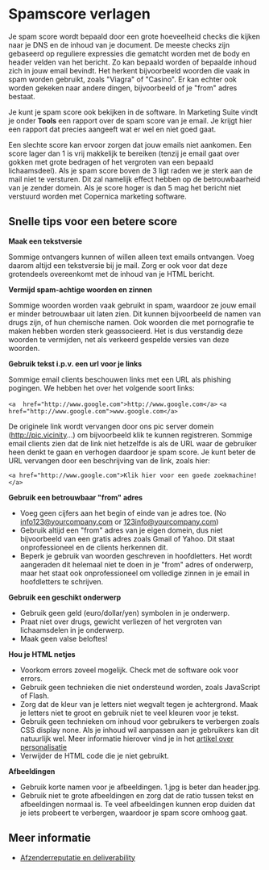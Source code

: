 # Spamscore verlagen

Je spam score wordt bepaald door een grote hoeveelheid checks die kijken 
naar je DNS en de inhoud van je document. De meeste checks zijn gebaseerd 
op reguliere expressies die gematcht worden met de body en header velden 
van het bericht. Zo kan bepaald worden of bepaalde inhoud zich in jouw 
email bevindt. Het herkent bijvoorbeeld woorden die vaak in spam worden 
gebruikt, zoals "Viagra" of "Casino". Er kan echter ook worden gekeken naar 
andere dingen, bijvoorbeeld of je "from" adres bestaat.

Je kunt je spam score ook bekijken in de software. In Marketing Suite vindt 
je onder **Tools** een rapport over de spam score van je email. Je krijgt 
hier een rapport dat precies aangeeft wat er wel en niet goed gaat.

Een slechte score kan ervoor zorgen dat jouw emails niet aankomen. Een score 
lager dan 1 is vrij makkelijk te bereiken (tenzij je email gaat over 
gokken met grote bedragen of het vergroten van een bepaald lichaamsdeel). 
Als je spam score boven de 3 ligt raden we je sterk aan de mail niet te 
versturen. Dit zal namelijk effect hebben op de betrouwbaarheid van je 
zender domein. Als je score hoger is dan 5 mag het bericht niet verstuurd 
worden met Copernica marketing software.

## Snelle tips voor een betere score

**Maak een tekstversie**

Sommige ontvangers kunnen of willen alleen text emails ontvangen. Voeg daarom 
altijd een tekstversie bij je mail. Zorg er ook voor dat deze grotendeels 
overeenkomt met de inhoud van je HTML bericht.

**Vermijd spam-achtige woorden en zinnen**

Sommige woorden worden vaak gebruikt in spam, waardoor ze jouw email er minder 
betrouwbaar uit laten zien. Dit kunnen bijvoorbeeld de namen van drugs zijn, 
of hun chemische namen. Ook woorden die met pornografie te maken hebben worden 
sterk geassocieerd. Het is dus verstandig deze woorden te vermijden, net 
als verkeerd gespelde versies van deze woorden.

**Gebruik tekst i.p.v. een url voor je links**

Sommige email clients beschouwen links met een URL als phishing pogingen. 
We hebben het over het volgende soort links:

`<a  href="http://www.google.com">http://www.google.com</a>`
`<a  href="http://www.google.com">www.google.com</a>`

De originele link wordt vervangen door ons pic server domein (http://pic.vicinity...) 
om bijvoorbeeld klik te kunnen registreren. Sommige email clients zien 
dat de link niet hetzelfde is als de URL waar de gebruiker heen denkt te 
gaan en verhogen daardoor je spam score. Je kunt beter de URL vervangen 
door een beschrijving van de link, zoals hier:

`<a href="http://www.google.com">Klik hier voor een goede zoekmachine!</a>`

**Gebruik een betrouwbaar "from" adres**

-   Voeg geen cijfers aan het begin of einde van je adres toe. (No info123@yourcompany.com or 123info@yourcompany.com)
-   Gebruik altijd een "from" adres van je eigen domein, dus niet bijvoorbeeld 
    van een gratis adres zoals Gmail of Yahoo. Dit staat onprofessioneel en 
    de clients herkennen dit.
-   Beperk je gebruik van woorden geschreven in hoofdletters. Het wordt 
    aangeraden dit helemaal niet te doen in je "from" adres of onderwerp, 
    maar het staat ook onprofessioneel om volledige zinnen in je email 
    in hoofdletters te schrijven.


**Gebruik een geschikt onderwerp**

-   Gebruik geen geld (euro/dollar/yen) symbolen in je onderwerp.
-   Praat niet over drugs, gewicht verliezen of het vergroten van lichaamsdelen in 
    je onderwerp.
-   Maak geen valse beloftes!


**Hou je HTML netjes**

-   Voorkom errors zoveel mogelijk. Check met de software ook voor errors.
-   Gebruik geen technieken die niet ondersteund worden, zoals JavaScript of 
    Flash.
-   Zorg dat de kleur van je letters niet wegvalt tegen je achtergrond. 
    Maak je letters niet te groot en gebruik niet te veel kleuren voor je 
    tekst.
-   Gebruik geen technieken om inhoud voor gebruikers te verbergen zoals 
    CSS display none. Als je inhoud wil aanpassen aan je gebruikers kan 
    dit natuurlijk wel. Meer informatie hierover vind je in het [artikel over personalisatie](./personalization)
-   Verwijder de HTML code die je niet gebruikt.

**Afbeeldingen**

-   Gebruik korte namen voor je afbeeldingen. 1.jpg is beter dan header.jpg.
-   Gebruik niet te grote afbeeldingen en zorg dat de ratio tussen tekst en 
    afbeeldingen normaal is. Te veel afbeeldingen kunnen erop duiden dat je 
    iets probeert te verbergen, waardoor je spam score omhoog gaat.

## Meer informatie

* [Afzenderreputatie en deliverability](./sender-reputation)
